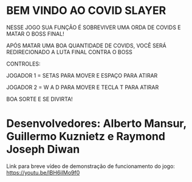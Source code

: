# BEM VINDO AO COVID SLAYER
 NESSE JOGO SUA FUNÇÃO É SOBREVIVER UMA ORDA DE COVIDS E MATAR O BOSS FINAL!
 
 APÓS MATAR UMA BOA QUANTIDADE DE COVIDS, VOCÊ SERÁ REDIRECIONADO A LUTA FINAL CONTRA O BOSS
 
 CONTROLES:
 
 JOGADOR 1 = SETAS PARA MOVER E ESPAÇO  PARA ATIRAR
 
 JOGADOR 2 = W A D PARA MOVER E TECLA T PARA ATIRAR
 
 BOA SORTE E SE DIVIRTA!

# Desenvolvedores: Alberto Mansur, Guillermo Kuznietz e Raymond Joseph Diwan

Link para breve vídeo de demonstração de funcionamento do jogo: https://youtu.be/lBH6iIMo9f0
